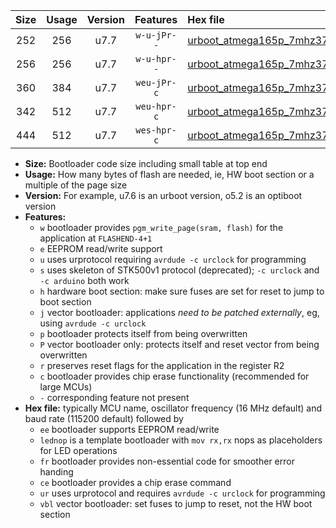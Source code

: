 |Size|Usage|Version|Features|Hex file|
|:-:|:-:|:-:|:-:|:--|
|252|256|u7.7|`w-u-jPr--`|[urboot_atmega165p_7mhz3728_38400bps_lednop_ur_vbl.hex](https://raw.githubusercontent.com/stefanrueger/urboot.hex/main/mcus/atmega165p/fcpu_7mhz3728/38400_bps/urboot_atmega165p_7mhz3728_38400bps_lednop_ur_vbl.hex)|
|256|256|u7.7|`w-u-hpr--`|[urboot_atmega165p_7mhz3728_38400bps_lednop_fr_ur.hex](https://raw.githubusercontent.com/stefanrueger/urboot.hex/main/mcus/atmega165p/fcpu_7mhz3728/38400_bps/urboot_atmega165p_7mhz3728_38400bps_lednop_fr_ur.hex)|
|360|384|u7.7|`weu-jPr-c`|[urboot_atmega165p_7mhz3728_38400bps_ee_lednop_fr_ce_ur_vbl.hex](https://raw.githubusercontent.com/stefanrueger/urboot.hex/main/mcus/atmega165p/fcpu_7mhz3728/38400_bps/urboot_atmega165p_7mhz3728_38400bps_ee_lednop_fr_ce_ur_vbl.hex)|
|342|512|u7.7|`weu-hpr-c`|[urboot_atmega165p_7mhz3728_38400bps_ee_lednop_fr_ce_ur.hex](https://raw.githubusercontent.com/stefanrueger/urboot.hex/main/mcus/atmega165p/fcpu_7mhz3728/38400_bps/urboot_atmega165p_7mhz3728_38400bps_ee_lednop_fr_ce_ur.hex)|
|444|512|u7.7|`wes-hpr-c`|[urboot_atmega165p_7mhz3728_38400bps_ee_lednop_fr_ce.hex](https://raw.githubusercontent.com/stefanrueger/urboot.hex/main/mcus/atmega165p/fcpu_7mhz3728/38400_bps/urboot_atmega165p_7mhz3728_38400bps_ee_lednop_fr_ce.hex)|

- **Size:** Bootloader code size including small table at top end
- **Usage:** How many bytes of flash are needed, ie, HW boot section or a multiple of the page size
- **Version:** For example, u7.6 is an urboot version, o5.2 is an optiboot version
- **Features:**
  + `w` bootloader provides `pgm_write_page(sram, flash)` for the application at `FLASHEND-4+1`
  + `e` EEPROM read/write support
  + `u` uses urprotocol requiring `avrdude -c urclock` for programming
  + `s` uses skeleton of STK500v1 protocol (deprecated); `-c urclock` and `-c arduino` both work
  + `h` hardware boot section: make sure fuses are set for reset to jump to boot section
  + `j` vector bootloader: applications *need to be patched externally*, eg, using `avrdude -c urclock`
  + `p` bootloader protects itself from being overwritten
  + `P` vector bootloader only: protects itself and reset vector from being overwritten
  + `r` preserves reset flags for the application in the register R2
  + `c` bootloader provides chip erase functionality (recommended for large MCUs)
  + `-` corresponding feature not present
- **Hex file:** typically MCU name, oscillator frequency (16 MHz default) and baud rate (115200 default) followed by
  + `ee` bootloader supports EEPROM read/write
  + `lednop` is a template bootloader with `mov rx,rx` nops as placeholders for LED operations
  + `fr` bootloader provides non-essential code for smoother error handing
  + `ce` bootloader provides a chip erase command
  + `ur` uses urprotocol and requires `avrdude -c urclock` for programming
  + `vbl` vector bootloader: set fuses to jump to reset, not the HW boot section
